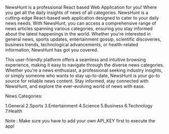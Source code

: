 NewsHunt is a professional React based Web Application for you! Where you get all the daily insights of news of all categories. NewsHunt is a cutting-edge React-based web application designed to cater to your daily news needs. With NewsHunt, you can access a comprehensive range of news articles spanning various categories, ensuring you stay informed about the latest happenings in the world. Whether you're interested in general news, sports updates, entertainment gossip, scientific discoveries, business trends, technological advancements, or health-related information, NewsHunt has got you covered.

This user-friendly platform offers a seamless and intuitive browsing experience, making it easy to navigate through the diverse news categories. Whether you're a news enthusiast, a professional seeking industry insights, or simply someone who wants to stay up-to-date, NewsHunt is your go-to source for reliable news content. Stay informed, stay connected with NewsHunt, and explore the ever-evolving world of news with ease.

News Categories:

1.General
2.Sports
3.Entertainment
4.Science
5.Business
6.Technology
7.Health

Note : Make sure you have to add your own API_KEY first to execute the app!